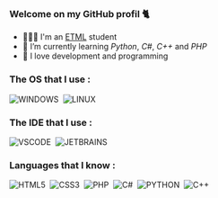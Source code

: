 ### Welcome on my GitHub profil 🐈


- 👨🏼‍🎓 I'm an [ETML](https://etml.ch) student
- 🌱 I’m currently learning *Python*, *C#*, *C++* and *PHP*
- 🔭 I love development and programming

### The OS that I use :
<p align ="left">
  <img alt="WINDOWS" src="https://img.shields.io/badge/Windows-0078D6?style=for-the-badge&logo=windows&logoColor=white"/>&nbsp;
  <img alt="LINUX" src="https://img.shields.io/badge/Linux-yellow?style=for-the-badge&logo=linux&logoColor=white"/>&nbsp;
</p>

### The IDE that I use :
<p align ="left">
  <img alt="VSCODE" src="https://img.shields.io/badge/Visual_Studio_Code-0078D4?style=for-the-badge&logo=visual%20studio%20code&logoColor=white"/>&nbsp;
  <img alt="JETBRAINS" src="https://img.shields.io/badge/JetBrains-black?style=for-the-badge&logo=jetbrains&logoColor=white"/>&nbsp;
</p>

### Languages that I know :
<p align ="left"> 
  <img alt="HTML5" src="https://img.shields.io/badge/html5%20-%23E34F26.svg?&style=for-the-badge&logo=html5&logoColor=white"/>&nbsp;
  <img alt="CSS3" src="https://img.shields.io/badge/css3%20-%231572B6.svg?&style=for-the-badge&logo=css3&logoColor=white"/>&nbsp;
  <img alt="PHP" src="https://img.shields.io/badge/Php-black?style=for-the-badge&logo=php&logoColor=white"/>&nbsp;
  <img alt="C#" src="https://img.shields.io/badge/c%23%20-%23239120.svg?&style=for-the-badge&logo=c-sharp&logoColor=white"/>&nbsp;
  <img alt="PYTHON" src="https://img.shields.io/badge/Python-14354C?style=for-the-badge&logo=python&logoColor=white"/>&nbsp;
  <img alt="C++" src="https://img.shields.io/badge/c++-0075C0?style=for-the-badge&logo=c++&logoColor=white"/>&nbsp;
</p>
